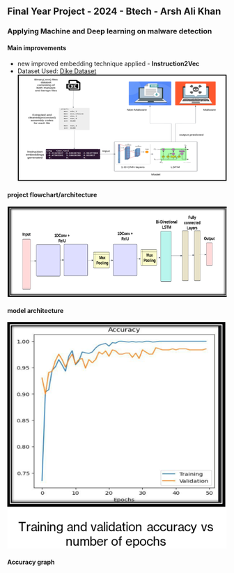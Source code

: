 ## Final Year Project - 2024 - Btech - Arsh Ali Khan
### Applying Machine and Deep learning on malware detection
#### Main improvements
- new improved embedding technique applied - **Instruction2Vec**
- Dataset Used: [Dike Dataset](https://github.com/iosifache/DikeDataset)
![project flowchart/architecture](https://raw.githubusercontent.com/arsh9873/Major_Project/main/architecture.png)
#### project flowchart/architecture
![Model Architecture](https://raw.githubusercontent.com/arsh9873/Major_Project/main/model.png)
#### model architecture
![Accuracy graph](https://raw.githubusercontent.com/arsh9873/Major_Project/main/graph.png)
#### Accuracy graph
